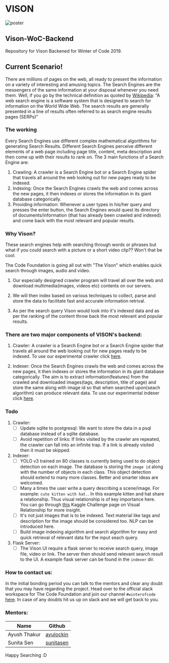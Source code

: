 # VISON

![poster](https://github.com/thecodefoundation/Vison-WoC-Backend/blob/master/asset/poster.jpeg)

## Vison-WoC-Backend

Repository for Vison Backened for Winter of Code 2019.

## Current Scenario!

There are millions of pages on the web, all ready to present the information on a variety of interesting and amusing topics. The Search Engines are the messengers of the same information at your disposal whenever you need them. Well, if you go by the technical definition as quoted by [Wikipedia](https://en.wikipedia.org/wiki/Web_search_engine):
“A web search engine is a software system that is designed to search for information on the World Wide Web. The search results are generally presented in a line of results often referred to as search engine results pages (SERPs)”

### The working

Every Search Engines use different complex mathematical algorithms for generating Search Results. Different Search Engines perceive different elements of a web page including page title, content, meta description and then come up with their results to rank on.
The 3 main functions of a Search Engine are:

1. Crawling: A crawler is a Search Engine bot or a Search Engine spider that travels all around the web looking out for new pages ready to be indexed.
2. Indexing: Once the Search Engines crawls the web and comes across the new pages, it then indexes or stores the information in its giant database categorically.
3. Providing information: Whenever a user types in his/her query and presses the enter button, the Search Engines would quest its directory of documents/information (that has already been crawled and indexed) and come back with the most relevant and popular results.

### Why Vison?

These search engines help with searching through words or phrases but what if you could search with a picture or a short video clip?? Won't that be cool.

The Code Foundation is going all out with "The Vison" which enables quick search through images, audio and video.

1. Our especially designed crawler program will travel all over the web and download multimedia(images, videos etc) contents on our servers.

2. We will then index based on various techniques to collect, parse and store the data to facilitate fast and accurate information retrival. 

3. As per the search query Vison would look into it's indexed data and as per the ranking of the content throw back the most relevant and popular results.

### There are two major components of VISON's backend:

1. Crawler: A crawler is a Search Engine bot or a Search Engine spider that travels all around the web looking out for new pages ready to be indexed. To use our experimental crawler click [here](https://github.com/thecodefoundation/Vison-WoC-Backend/blob/master/crawler/vison/README.md).

2. Indexer: Once the Search Engines crawls the web and comes across the new pages, it then indexes or stores the information in its giant database categorically. The aim is to extract information(features) from the crawled and downloaded images(tags, description, title of page) and store the same along with image id so that when searched upon(seach algorithm) can produce relevant data. To use our experimental indexer click [here](https://github.com/thecodefoundation/Vison-WoC-Backend/blob/master/indexer/README.md).

### Todo
1. Crawler: <br>
    - [ ] Update sqlite to postgresql: We want to store the data in a psql database instead of a sqlite database.<br>
    - [ ] Avoid repetition of links: If links visited by the crawler are repeated, the crawler can fall into an infinite trap. If a link is already visited then it must be skipped.
    
2. Indexer: <br>
    - [ ] YOLO v3 trained on 80 classes is currently being used to do object detection on each image. The database is storing the `image id` along with the number of objects in each class. This object detection should extend to many more classes. Better and smarter ideas are welcomed. 
    - [ ] Many a times the user write a query describing a scene/image. For example: `cute kitten with hat.`. In this example kitten and hat share a relationship. Thus visual relationship is of key importance here. You can go through [this](https://www.kaggle.com/c/google-ai-open-images-visual-relationship-track) Kaggle Challenge page on Visual Relationship for more insight. 
    - [ ] It's not just images that is to be indexed. Text material like tags and description for the image should be considered too. NLP can be introduced here.
    - [ ] Build image indexing algorithm and search algorithm for easy and quick retrieval of relevant data for the input seach query. 
    
3. Flask Server:
    - [ ] The Vison UI require a flask server to receive search query, image file, video or link. The server then should send relevant search result to the UI. A example flask server can be found in the `indexer` dir.
    
### How to contact us:

In the initial bonding period you can talk to the mentors and clear any doubt that you may have regarding the project. Head over to the official slack workspace for The Code Foundation and join our channel `#winterofcode` [here](https://tinyurl.com/tcf-woc19). In case of any doubts hit us up on slack and we will get back to you.

### Mentors: 

| Name | Github |
| -- | -- |
| Ayush Thakur | [ayulockin](https://github.com/ayulockin) |
| Sunita Sen | [sunitasen](https://github.com/sunitasen) |

    
Happy Searching :D
